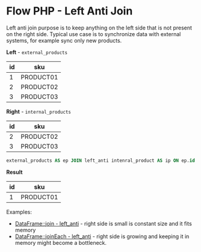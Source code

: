 # Flow PHP - Left Anti Join

Left anti join purpose is to keep anything on the left side that is not present on the right side. 
Typical use case is to synchronize data with external systems, for example sync only new products.


**Left** - `external_products`

| id | sku       |
| -- | --------- | 
| 1  | PRODUCT01 |
| 2  | PRODUCT02 |
| 3  | PRODUCT03 |


**Right** - `internal_products`

| id | sku       |
| -- | --------- |
| 2  | PRODUCT02 |
| 3  | PRODUCT03 |


```SQL
external_products AS ep JOIN left_anti intenral_product AS ip ON ep.id = ip.id
```

**Result**

| id | sku       |
| -- | --------- |
| 1  | PRODUCT01 |

Examples: 

- [DataFrame::join - left_anti](left_anti_join.php) - right side is small is constant size and it fits memory
- [DataFrame::joinEach - left_anti](left_anti_join_each.php) - right side is growing and keeping it in memory might become a bottleneck.
